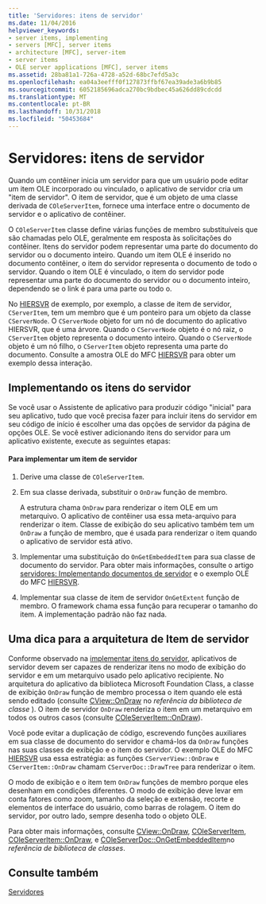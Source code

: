 ```yaml
---
title: 'Servidores: itens de servidor'
ms.date: 11/04/2016
helpviewer_keywords:
- server items, implementing
- servers [MFC], server items
- architecture [MFC], server-item
- server items
- OLE server applications [MFC], server items
ms.assetid: 28ba81a1-726a-4728-a52d-68bc7efd5a3c
ms.openlocfilehash: ea04a3eefff0f127873ffbf67ea39ade3a6b9b85
ms.sourcegitcommit: 6052185696adca270bc9bdbec45a626dd89cdcdd
ms.translationtype: MT
ms.contentlocale: pt-BR
ms.lasthandoff: 10/31/2018
ms.locfileid: "50453684"
---
```

# <a name="servers-server-items"></a>Servidores: itens de servidor

Quando um contêiner inicia um servidor para que um usuário pode editar um item OLE incorporado ou vinculado, o aplicativo de servidor cria um "item de servidor". O item de servidor, que é um objeto de uma classe derivada de `COleServerItem`, fornece uma interface entre o documento de servidor e o aplicativo de contêiner.

O `COleServerItem` classe define várias funções de membro substituíveis que são chamadas pelo OLE, geralmente em resposta às solicitações do contêiner. Itens do servidor podem representar uma parte do documento do servidor ou o documento inteiro. Quando um item OLE é inserido no documento contêiner, o item do servidor representa o documento de todo o servidor. Quando o item OLE é vinculado, o item do servidor pode representar uma parte do documento do servidor ou o documento inteiro, dependendo se o link é para uma parte ou todo o.

No [HIERSVR](../visual-cpp-samples.md) de exemplo, por exemplo, a classe de item de servidor, `CServerItem`, tem um membro que é um ponteiro para um objeto da classe `CServerNode`. O `CServerNode` objeto for um nó de documento do aplicativo HIERSVR, que é uma árvore. Quando o `CServerNode` objeto é o nó raiz, o `CServerItem` objeto representa o documento inteiro. Quando o `CServerNode` objeto é um nó filho, o `CServerItem` objeto representa uma parte do documento. Consulte a amostra OLE do MFC [HIERSVR](../visual-cpp-samples.md) para obter um exemplo dessa interação.

##  <a name="_core_implementing_server_items"></a> Implementando os itens do servidor

Se você usar o Assistente de aplicativo para produzir código "inicial" para seu aplicativo, tudo que você precisa fazer para incluir itens do servidor em seu código de início é escolher uma das opções de servidor da página de opções OLE. Se você estiver adicionando itens do servidor para um aplicativo existente, execute as seguintes etapas:

#### <a name="to-implement-a-server-item"></a>Para implementar um item de servidor

1. Derive uma classe de `COleServerItem`.

1. Em sua classe derivada, substituir o `OnDraw` função de membro.

   A estrutura chama `OnDraw` para renderizar o item OLE em um metarquivo. O aplicativo de contêiner usa essa meta-arquivo para renderizar o item. Classe de exibição do seu aplicativo também tem um `OnDraw` a função de membro, que é usada para renderizar o item quando o aplicativo de servidor está ativo.

1. Implementar uma substituição do `OnGetEmbeddedItem` para sua classe de documento do servidor. Para obter mais informações, consulte o artigo [servidores: Implementando documentos de servidor](../mfc/servers-implementing-server-documents.md) e o exemplo OLE do MFC [HIERSVR](../visual-cpp-samples.md).

1. Implementar sua classe de item de servidor `OnGetExtent` função de membro. O framework chama essa função para recuperar o tamanho do item. A implementação padrão não faz nada.

##  <a name="_core_a_tip_for_server.2d.item_architecture"></a> Uma dica para a arquitetura de Item de servidor

Conforme observado na [implementar itens do servidor](#_core_implementing_server_items), aplicativos de servidor devem ser capazes de renderizar itens no modo de exibição do servidor e em um metarquivo usado pelo aplicativo recipiente. No arquitetura do aplicativo da biblioteca Microsoft Foundation Class, a classe de exibição `OnDraw` função de membro processa o item quando ele está sendo editado (consulte [CView::OnDraw](../mfc/reference/cview-class.md#ondraw) no *referência da biblioteca de classe* ). O item de servidor `OnDraw` renderiza o item em um metarquivo em todos os outros casos (consulte [COleServerItem::OnDraw](../mfc/reference/coleserveritem-class.md#ondraw)).

Você pode evitar a duplicação de código, escrevendo funções auxiliares em sua classe de documento do servidor e chamá-los da `OnDraw` funções nas suas classes de exibição e o item do servidor. O exemplo OLE do MFC [HIERSVR](../visual-cpp-samples.md) usa essa estratégia: as funções `CServerView::OnDraw` e `CServerItem::OnDraw` chamam `CServerDoc::DrawTree` para renderizar o item.

O modo de exibição e o item tem `OnDraw` funções de membro porque eles desenham em condições diferentes. O modo de exibição deve levar em conta fatores como zoom, tamanho da seleção e extensão, recorte e elementos de interface do usuário, como barras de rolagem. O item do servidor, por outro lado, sempre desenha todo o objeto OLE.

Para obter mais informações, consulte [CView::OnDraw](../mfc/reference/cview-class.md#ondraw), [COleServerItem](../mfc/reference/coleserveritem-class.md), [COleServerItem::OnDraw](../mfc/reference/coleserveritem-class.md#ondraw), e [COleServerDoc::OnGetEmbeddedItem](../mfc/reference/coleserverdoc-class.md#ongetembeddeditem)no *referência de biblioteca de classes*.

## <a name="see-also"></a>Consulte também

[Servidores](../mfc/servers.md)


